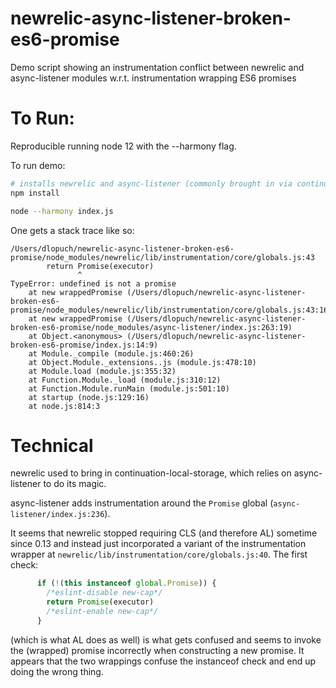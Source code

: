 # newrelic-async-listener-broken-es6-promise
Demo script showing an instrumentation conflict between newrelic and async-listener modules w.r.t. instrumentation wrapping ES6 promises

# To Run:
Reproducible running node 12 with the --harmony flag.

To run demo:

```sh
# installs newrelic and async-listener (commonly brought in via continuation-local-storage)
npm install 

node --harmony index.js
```

One gets a stack trace like so:

```
/Users/dlopuch/newrelic-async-listener-broken-es6-promise/node_modules/newrelic/lib/instrumentation/core/globals.js:43
        return Promise(executor)
               ^
TypeError: undefined is not a promise
    at new wrappedPromise (/Users/dlopuch/newrelic-async-listener-broken-es6-promise/node_modules/newrelic/lib/instrumentation/core/globals.js:43:16)
    at new wrappedPromise (/Users/dlopuch/newrelic-async-listener-broken-es6-promise/node_modules/async-listener/index.js:263:19)
    at Object.<anonymous> (/Users/dlopuch/newrelic-async-listener-broken-es6-promise/index.js:14:9)
    at Module._compile (module.js:460:26)
    at Object.Module._extensions..js (module.js:478:10)
    at Module.load (module.js:355:32)
    at Function.Module._load (module.js:310:12)
    at Function.Module.runMain (module.js:501:10)
    at startup (node.js:129:16)
    at node.js:814:3
```



# Technical
newrelic used to bring in continuation-local-storage, which relies on async-listener to do its magic.

async-listener adds instrumentation around the `Promise` global (`async-listener/index.js:236`).

It seems that newrelic stopped requiring CLS (and therefore AL) sometime since 0.13 and instead just incorporated a variant of the instrumentation wrapper at `newrelic/lib/instrumentation/core/globals.js:40`.  The first check:

```javascript
      if (!(this instanceof global.Promise)) {
        /*eslint-disable new-cap*/
        return Promise(executor)
        /*eslint-enable new-cap*/
      }
```

(which is what AL does as well) is what gets confused and seems to invoke the (wrapped) promise incorrectly when constructing a new promise.  It appears that the two wrappings confuse the instanceof check and end up doing the wrong thing.
